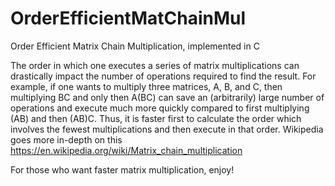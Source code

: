 # OrderEfficientMatChainMul
Order Efficient Matrix Chain Multiplication, implemented in C

The order in which one executes a series of matrix multiplications can drastically impact the number of operations required to find the result. For example, if one wants to multiply three matrices, A, B, and C, then multiplying BC and only then A(BC) can save an (arbitrarily) large number of operations and execute much more quickly compared to first multiplying (AB) and then (AB)C. Thus, it is faster first to calculate the order which involves the fewest multiplications and then execute in that order.
Wikipedia goes more in-depth on this https://en.wikipedia.org/wiki/Matrix_chain_multiplication

For those who want faster matrix multiplication, enjoy!
